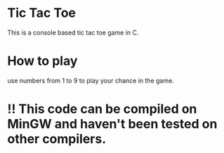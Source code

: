 # Tic Tac Toe 

This is a console based tic tac toe game in C.

How to play
========================

use numbers from 1 to 9 to play your chance in the game. 

# !! This code can be compiled on MinGW and haven't been tested on other compilers. 




